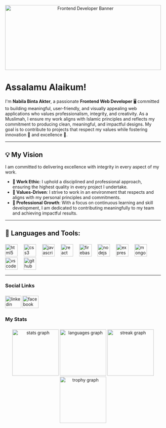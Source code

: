 <div align="center">
  <img height="210" style="width:100%;" src="https://i.ibb.co/r3Ys51F/1667066192913.jpg" alt="Frontend Developer Banner" />
</div>

###
# Assalamu Alaikum! 
I'm **Nabila Binta Akter**, a passionate **Frontend Web Developer** 🖥️ committed to building meaningful, user-friendly, and visually appealing web applications who values professionalism, integrity, and creativity.  As a Muslimah, I ensure my work aligns with Islamic principles and reflects my commitment to producing clean, meaningful, and impactful designs. My goal is to contribute to projects that respect my values while fostering innovation 🌟 and excellence 🚀.  

---

## 💡 My Vision  
I am committed to delivering excellence with integrity in every aspect of my work.  
- **🔗 Work Ethic**: I uphold a disciplined and professional approach, ensuring the highest quality in every project I undertake.  
- **🌸 Values-Driven**: I strive to work in an environment that respects and aligns with my personal principles and commitments.  
- **🚀 Professional Growth**: With a focus on continuous learning and skill development, I am dedicated to contributing meaningfully to my team and achieving impactful results.  

---

<h2 align="left">🔨 Languages and Tools:</h2>

###

<div align="left">
  <img src="https://cdn.jsdelivr.net/gh/devicons/devicon/icons/html5/html5-original.svg" height="40" alt="html5 logo"  />
  <img width="12" />
  <img src="https://cdn.jsdelivr.net/gh/devicons/devicon/icons/css3/css3-original.svg" height="40" alt="css3 logo"  />
  <img width="12" />
  <img src="https://cdn.jsdelivr.net/gh/devicons/devicon/icons/javascript/javascript-original.svg" height="40" alt="javascript logo"  />
  <img width="12" />
  <img src="https://cdn.jsdelivr.net/gh/devicons/devicon/icons/react/react-original.svg" height="40" alt="react logo"  />
  <img width="12" />
  <img src="https://cdn.jsdelivr.net/gh/devicons/devicon/icons/firebase/firebase-plain.svg" height="40" alt="firebase logo"  />
  <img width="12" />
  <img src="https://cdn.jsdelivr.net/gh/devicons/devicon/icons/nodejs/nodejs-original.svg" height="40" alt="nodejs logo"  />
  <img width="12" />
  <img src="https://cdn.jsdelivr.net/gh/devicons/devicon/icons/express/express-original.svg" height="40" alt="express logo"  />
  <img width="12" />
  <img src="https://cdn.jsdelivr.net/gh/devicons/devicon/icons/mongodb/mongodb-original.svg" height="40" alt="mongodb logo"  />
  <img width="12" />
  <img src="https://cdn.jsdelivr.net/gh/devicons/devicon/icons/vscode/vscode-original.svg" height="40" alt="vscode logo"  />
  <img width="12" />
  <img src="https://cdn.jsdelivr.net/gh/devicons/devicon/icons/github/github-original.svg" height="40" alt="github logo"  />
</div>

---

<h3 align="left">Social Links</h3>

###

<div align="left">
  <img src="https://raw.githubusercontent.com/maurodesouza/profile-readme-generator/master/src/assets/icons/social/linkedin/default.svg" width="52" height="40" alt="linkedin logo"  />
  <a href="https://www.facebook.com/profile.php?id=100011463773064" target="_blank">
    <img src="https://raw.githubusercontent.com/maurodesouza/profile-readme-generator/master/src/assets/icons/social/facebook/default.svg" width="52" height="40" alt="facebook logo"  />
  </a>
</div>

###

<h3 align="left">My Stats</h3>

###

<div align="center">
  <img src="https://github-readme-stats.vercel.app/api?username=Nabilabintaakter&hide_title=false&hide_rank=false&show_icons=true&include_all_commits=true&count_private=true&disable_animations=false&theme=dracula&locale=en&hide_border=false&order=1" height="150" alt="stats graph"  />
  <img src="https://github-readme-stats.vercel.app/api/top-langs?username=Nabilabintaakter&locale=en&hide_title=false&layout=compact&card_width=320&langs_count=5&theme=dracula&hide_border=false&order=2" height="150" alt="languages graph"  />
  <img src="https://streak-stats.demolab.com?user=Nabilabintaakter&locale=en&mode=daily&theme=dracula&hide_border=false&border_radius=5&order=3" height="150" alt="streak graph"  />
  <img src="https://github-profile-trophy.vercel.app?username=Nabilabintaakter&theme=dracula&column=-1&row=1&margin-w=8&margin-h=8&no-bg=false&no-frame=false&order=4" height="150" alt="trophy graph"  />
</div>

###
